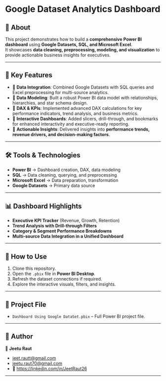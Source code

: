 # Google Dataset Analytics Dashboard

## 📌 About

This project demonstrates how to build a **comprehensive Power BI dashboard** using **Google Datasets, SQL, and Microsoft Excel**.  
It showcases **data cleaning, preprocessing, modeling, and visualization** to provide actionable business insights for executives.  

---
 
## 🎯 Key Features 
- 🔹 **Data Integration**: Combined Google Datasets with SQL queries and Excel preprocessing for multi-source analytics.  
- 🔹 **Data Modeling**: Built a robust Power BI data model with relationships, hierarchies, and star schema design.  
- 🔹 **DAX & KPIs**: Implemented advanced DAX calculations for key performance indicators, trend analysis, and business metrics.  
- 🔹 **Interactive Dashboards**: Added slicers, drill-through, and bookmarks for enhanced interactivity and executive-ready reporting.  
- 🔹 **Actionable Insights**: Delivered insights into **performance trends, revenue drivers, and decision-making factors**.  

---

## 🛠️ Tools & Technologies
- **Power BI** → Dashboard creation, DAX, data modeling  
- **SQL** → Data cleaning, querying, and preprocessing  
- **Microsoft Excel** → Data preparation, transformation  
- **Google Datasets** → Primary data source  

---
 
## 📊 Dashboard Highlights
- **Executive KPI Tracker** (Revenue, Growth, Retention)  
- **Trend Analysis with Drill-through Filters**  
- **Category & Segment Performance Breakdowns**  
- **Multi-source Data Integration in a Unified Dashboard**  

---

## 🚀 How to Use
1. Clone this repository.
2. Open the `.pbix` file in **Power BI Desktop**.
3. Refresh the dataset connections if required.
4. Explore the interactive visuals, filters, and insights.

---

## 📂 Project File
- `Dashboard Using Google DataSet.pbix` – Full Power BI project file.  
---

## 📌 Author
👤 **Jeetu Raut**   
- jeet.rautt@gmail.com
- jeetu.raut70@gmail.com
- 🔗 https://linkedin.com/in/JeetRaut26
 
---

